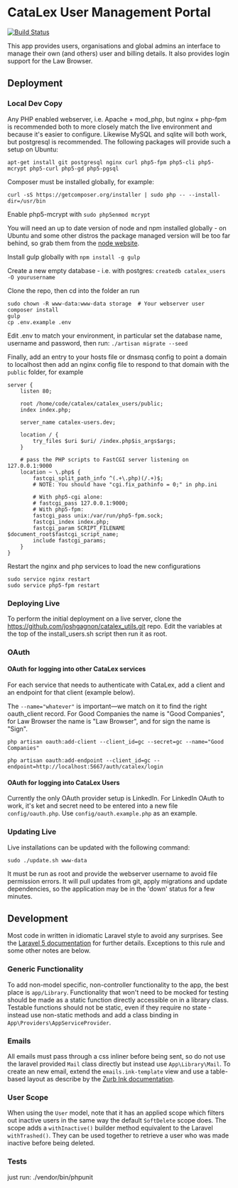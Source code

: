 # CataLex User Management Portal

[![Build Status](https://travis-ci.org/joshgagnon/catalex_users.svg?branch=master)](https://travis-ci.org/joshgagnon/catalex_users)

This app provides users, organisations and global admins an interface to manage their own (and others) user and billing details. It also provides login support for the Law Browser.

## Deployment

### Local Dev Copy

Any PHP enabled webserver, i.e. Apache + mod_php, but nginx + php-fpm  is recommended both to more closely match the live environment and because it's easier to configure. Likewise MySQL and sqlite will both work, but postgresql is recommended. The following packages will provide such a setup on Ubuntu:

`apt-get install git postgresql nginx curl php5-fpm php5-cli php5-mcrypt php5-curl php5-gd php5-pgsql`

Composer must be installed globally, for example:

`curl -sS https://getcomposer.org/installer | sudo php -- --install-dir=/usr/bin`

Enable php5-mcrypt with `sudo php5enmod mcrypt`

You will need an up to date version of node and npm installed globally - on Ubuntu and some other distros the package managed version will be too far behind, so grab them from the [node website](https://nodejs.org/).

Install gulp globally with `npm install -g gulp`

Create a new empty database - i.e. with postgres: `createdb catalex_users -O yourusername`

Clone the repo, then cd into the folder an run

    sudo chown -R www-data:www-data storage  # Your webserver user
    composer install
    gulp
    cp .env.example .env

Edit .env to match your environment, in particular set the database name, username and password, then run: `./artisan migrate --seed`

Finally, add an entry to your hosts file or dnsmasq config to point a domain to localhost then add an nginx config file to respond to that domain with the `public` folder, for example

    server {
        listen 80;

        root /home/code/catalex/catalex_users/public;
        index index.php;

        server_name catalex-users.dev;

        location / {
            try_files $uri $uri/ /index.php$is_args$args;
        }

        # pass the PHP scripts to FastCGI server listening on 127.0.0.1:9000
        location ~ \.php$ {
            fastcgi_split_path_info ^(.+\.php)(/.+)$;
            # NOTE: You should have "cgi.fix_pathinfo = 0;" in php.ini

            # With php5-cgi alone:
            # fastcgi_pass 127.0.0.1:9000;
            # With php5-fpm:
            fastcgi_pass unix:/var/run/php5-fpm.sock;
            fastcgi_index index.php;
            fastcgi_param SCRIPT_FILENAME $document_root$fastcgi_script_name;
            include fastcgi_params;
        }
    }

Restart the nginx and php services to load the new configurations

    sudo service nginx restart
    sudo service php5-fpm restart

### Deploying Live

To perform the initial deployment on a live server, clone the https://github.com/joshgagnon/catalex_utils.git repo. Edit the variables at the top of the install\_users.sh script then run it as root.

### OAuth

#### OAuth for logging into other CataLex services

For each service that needs to authenticate with CataLex, add a client and an endpoint for that client (example below).

The `--name="whatever"` is important—we match on it to find the right oauth_client record. For Good Companies the name is "Good Companies", for Law Browser the name is "Law Browser", and for sign the name is "Sign".

`php artisan oauth:add-client --client_id=gc --secret=gc --name="Good Companies"`

`php artisan oauth:add-endpoint --client_id=gc --endpoint=http://localhost:5667/auth/catalex/login`

#### OAuth for logging into CataLex Users

Currently the only OAuth provider setup is LinkedIn. For LinkedIn OAuth to work, it's ket and secret need to be entered into a new file `config/oauth.php`. Use `config/oauth.example.php` as an example.

### Updating Live

Live installations can be updated with the following command:

    sudo ./update.sh www-data

It must be run as root and provide the webserver username to avoid file permission errors. It will pull updates from git, apply migrations and update dependencies, so the application may be in the 'down' status for a few minutes.

## Development

Most code in written in idiomatic Laravel style to avoid any surprises. See the [Laravel 5 documentation](http://laravel.com/docs/5.0) for further details. Exceptions to this rule and some other notes are below.

### Generic Functionality

To add non-model specific, non-controller functionality to the app, the best place is `app/Library`. Functionality that won't need to be mocked for testing should be made as a static function directly accessible on in a library class. Testable functions should not be static, even if they require no state - instead use non-static methods and add a class binding in `App\Providers\AppServiceProvider`.

### Emails

All emails must pass through a css inliner before being sent, so do not use the laravel provided `Mail` class directly but instead use `App\Library\Mail`. To create an new email, extend the `emails.ink-template` view and use a table-based layout as describe by the [Zurb Ink documentation](http://zurb.com/ink/docs.php).

### User Scope

When using the `User` model, note that it has an applied scope which filters out inactive users in the same way the default `SoftDelete` scope does. The scope adds a `withInactive()` builder method equivalent to the Laravel `withTrashed()`. They can be used together to retrieve a user who was made inactive before being deleted.


### Tests
just run:
./vendor/bin/phpunit
